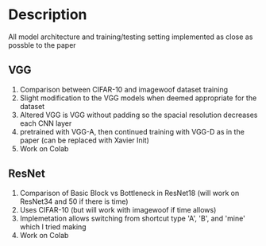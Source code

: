 # Description  
All model architecture and training/testing setting implemented as close as possble to the paper

## VGG  
1. Comparison between CIFAR-10 and imagewoof dataset training  
2. Slight modification to the VGG models when deemed appropriate for the dataset  
3. Altered VGG is VGG without padding so the spacial resolution decreases each CNN layer  
4. pretrained with VGG-A, then continued training with VGG-D as in the paper (can be replaced with Xavier Init)
5. Work on Colab 

## ResNet  
1. Comparison of Basic Block vs Bottleneck in ResNet18 (will work on ResNet34 and 50 if there is time)  
2. Uses CIFAR-10 (but will work with imagewoof if time allows)  
3. Implemetation allows switching from shortcut type 'A', 'B', and 'mine' which I tried making  
4. Work on Colab  
